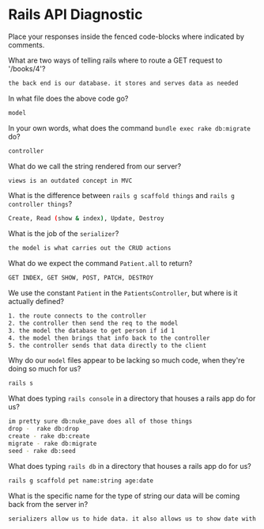 # Rails API Diagnostic

Place your responses inside the fenced code-blocks where indicated by comments.


What are two ways of telling rails where to route a GET request to '/books/4'?

```bash
the back end is our database. it stores and serves data as needed
```

In what file does the above code go?

```bash
model
```

In your own words, what does the command `bundle exec rake db:migrate` do?

```bash
controller
```

What do we call the string rendered from our server?

```bash
views is an outdated concept in MVC
```

What is the difference between `rails g scaffold things` and
`rails g controller things`?

```bash
Create, Read (show & index), Update, Destroy
```

What is the job of the `serializer`?

```bash
the model is what carries out the CRUD actions
```

What do we expect the command `Patient.all` to return?

```bash
GET INDEX, GET SHOW, POST, PATCH, DESTROY
```

We use the constant `Patient` in the `PatientsController`, but where is it
actually defined?

```bash
1. the route connects to the controller
2. the controller then send the req to the model
3. the model the database to get person if id 1
4. the model then brings that info back to the controller
5. the controller sends that data directly to the client
```

Why do our `model` files appear to be lacking so much code, when they're doing
so much for us?

```bash
rails s
```

What does typing `rails console` in a directory that houses a rails app do for
us?

```bash
im pretty sure db:nuke_pave does all of those things
drop -  rake db:drop
create - rake db:create
migrate - rake db:migrate
seed - rake db:seed
```

What does typing `rails db` in a directory that houses a rails app do for us?

```bash
rails g scaffold pet name:string age:date
```

What is the specific name for the type of string our data will be coming back
from the server in?

```bash
serializers allow us to hide data. it also allows us to show date with correct authorization. e.g. if someone was an admin on a site thay would have access to information the public may not
```
